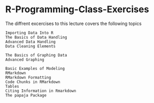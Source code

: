 # R-Programming-Class-Exercises
The diffrent excercises to this lecture covers the following topics

    Importing Data Into R
    The Basics of Data Handling
    Advanced Data Handling
    Data Cleaning Elements

    The Basics of Graphing Data
    Advanced Graphing

    Basic Examples of Modeling
    RMarkdown
    RMarkdown Formatting
    Code Chunks in RMarkdown
    Tables
    Citing Information in Rmarkdown
    The papaja Package
